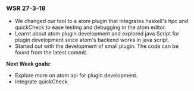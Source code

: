 ### WSR 27-3-18

* We changed our tool to a atom plugin that integrates haskell's hpc and quickCheck to ease testing and debugging in the atom editor.
* Learnt about atom plugin development and explored java Script for plugin development since atom's backend works in java script.
* Started out with the development of small plugin. The code can be found from the latest commit.

**Next Week goals:**
- Explore more on atom api for plugin development.
- Integrate quickCheck.
